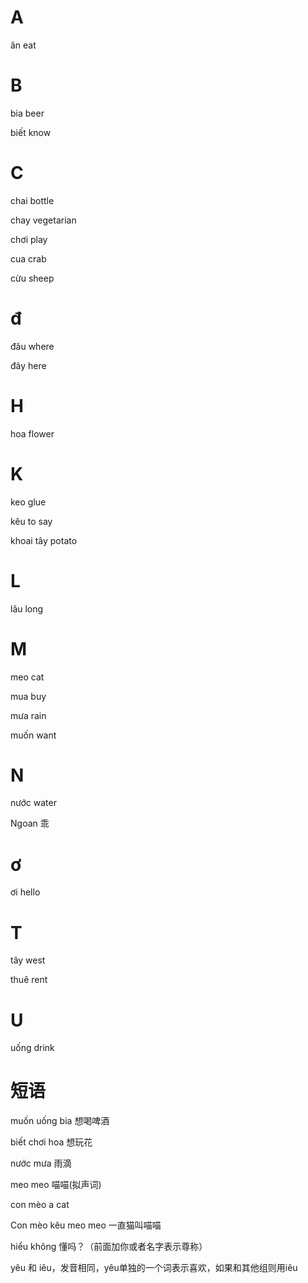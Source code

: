 # A

ăn             eat

# B

bia            beer

biết           know


# C

chai           bottle

chay           vegetarian  

chơi           play

cua            crab

cừu             sheep

# đ

đâu             where

đây             here

# H

hoa             flower

# K

keo            glue

kêu            to say

khoai tây      potato


# L

lâu             long

# M

meo             cat

mua             buy

mưa             rain

muốn            want

# N

nước           water

Ngoan          乖


# ơ

ơi               hello


# T

tây              west

thuê             rent

# U

uống             drink


# 短语

muốn uống bia  想喝啤酒

biết chơi hoa  想玩花

nước mưa  雨滴

meo meo 喵喵(拟声词)

con mèo  a cat

Con mèo kêu meo meo  一直猫叫喵喵

hiểu không  懂吗？（前面加你或者名字表示尊称）

yêu 和 iêu，发音相同，yêu单独的一个词表示喜欢，如果和其他组则用iêu
